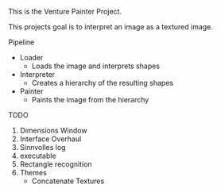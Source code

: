This is the Venture Painter Project.

This projects goal is to interpret an image as a textured image.

Pipeline
- Loader
    - Loads the image and interprets shapes
- Interpreter
    - Creates a hierarchy of the resulting shapes
- Painter
    - Paints the image from the hierarchy
    
TODO
1. Dimensions Window
4. Interface Overhaul
5. Sinnvolles log
6. executable
7. Rectangle recognition
8. Themes
    - Concatenate Textures
   
   


